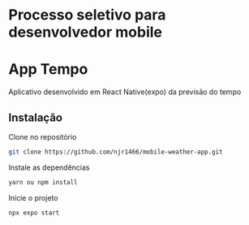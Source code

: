 # Processo seletivo para desenvolvedor mobile

# App Tempo

Aplicativo desenvolvido em React Native(expo) da previsão do tempo

## Instalação

Clone no repositório

```bash
git clone https://github.com/njr1466/mobile-weather-app.git
```
Instale as dependências

```bash
yarn ou npm install
```
Inicie o projeto

```bash
npx expo start
```

